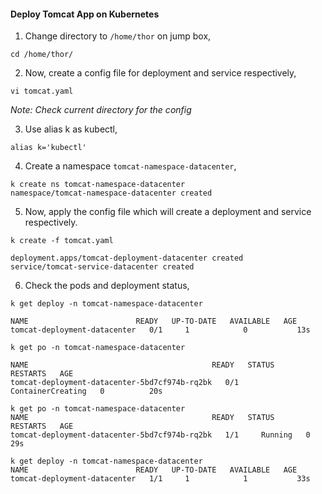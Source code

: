 #### Deploy Tomcat App on Kubernetes

1. Change directory to `/home/thor` on jump box,

```
cd /home/thor/
```

2. Now, create a config file for deployment and service respectively,

```
vi tomcat.yaml
```
*Note: Check current directory for the config*

3. Use alias k as kubectl,

```
alias k='kubectl'
```

4. Create a namespace `tomcat-namespace-datacenter`,

```
k create ns tomcat-namespace-datacenter
namespace/tomcat-namespace-datacenter created
```

5. Now, apply the config file which will create a deployment and service respectively.

```
k create -f tomcat.yaml

deployment.apps/tomcat-deployment-datacenter created
service/tomcat-service-datacenter created
```

6. Check the pods and deployment status,

```
k get deploy -n tomcat-namespace-datacenter

NAME                        READY   UP-TO-DATE   AVAILABLE   AGE
tomcat-deployment-datacenter   0/1     1            0           13s

k get po -n tomcat-namespace-datacenter

NAME                                         READY   STATUS              RESTARTS   AGE
tomcat-deployment-datacenter-5bd7cf974b-rq2bk   0/1     ContainerCreating   0          20s

k get po -n tomcat-namespace-datacenter
NAME                                         READY   STATUS    RESTARTS   AGE
tomcat-deployment-datacenter-5bd7cf974b-rq2bk   1/1     Running   0          29s

k get deploy -n tomcat-namespace-datacenter
NAME                        READY   UP-TO-DATE   AVAILABLE   AGE
tomcat-deployment-datacenter   1/1     1            1           33s
```














